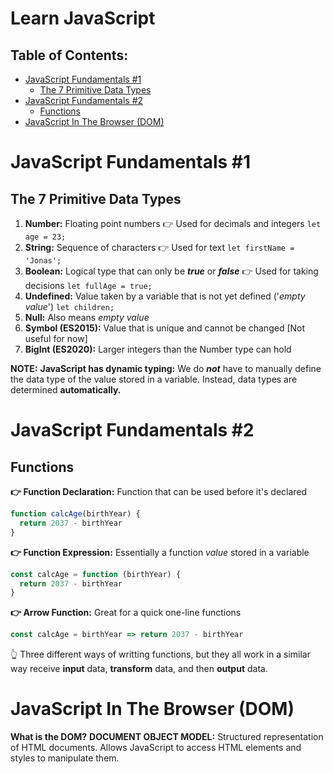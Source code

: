 # Learn JavaScript <!-- omit in toc -->

## Table of Contents: <!-- omit in toc -->

- [JavaScript Fundamentals #1](#javascript-fundamentals-1)
  - [The 7 Primitive Data Types](#the-7-primitive-data-types)
- [JavaScript Fundamentals #2](#javascript-fundamentals-2)
  - [Functions](#functions)
- [JavaScript In The Browser (DOM)](#javascript-in-the-browser-dom)

# JavaScript Fundamentals #1

## The 7 Primitive Data Types

1. **Number:** Floating point numbers 👉 Used for decimals and integers `let age = 23;`
2. **String:** Sequence of characters 👉 Used for text `let firstName = 'Jonas';`
3. **Boolean:** Logical type that can only be _**true**_ or _**false**_ 👉 Used for taking decisions `let fullAge = true;`
4. **Undefined:** Value taken by a variable that is not yet defined ('_empty value_') `let children;`
5. **Null:** Also means _empty value_
6. **Symbol (ES2015):** Value that is unique and cannot be changed [Not useful for now]
7. **BigInt (ES2020):** Larger integers than the Number type can hold

**NOTE:**
**JavaScript has dynamic typing:** We do _**not**_ have to manually define the data type of the value stored in a variable. Instead, data types are determined **automatically.**

# JavaScript Fundamentals #2

## Functions

**👉 Function Declaration:**
Function that can be used before it's declared

```js
function calcAge(birthYear) {
  return 2037 - birthYear
}
```

**👉 Function Expression:**
Essentially a function _value_ stored in a variable

```js
const calcAge = function (birthYear) {
  return 2037 - birthYear
}
```

**👉 Arrow Function:**
Great for a quick one-line functions

```js
const calcAge = birthYear => return 2037 - birthYear
```

👆 Three different ways of writting functions, but they all work
in a similar way receive **input** data, **transform** data, and then
**output** data.

# JavaScript In The Browser (DOM)

**What is the DOM?**
**DOCUMENT OBJECT MODEL:** Structured representation of HTML documents.
Allows JavaScript to access HTML elements and styles to manipulate them.
